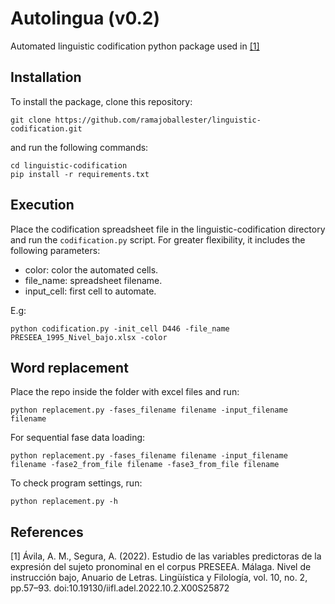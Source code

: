 # Autolingua (v0.2)
Automated linguistic codification python package used in [[1]](https://revistas-filologicas.unam.mx/anuario-letras/index.php/al/article/view/1685)


## Installation

To install the package, clone this repository:

```
git clone https://github.com/ramajoballester/linguistic-codification.git
```

and run the following commands:

```
cd linguistic-codification
pip install -r requirements.txt
```

## Execution

Place the codification spreadsheet file in the linguistic-codification directory and run the ```codification.py``` script. For greater flexibility, it includes the following parameters:

- color: color the automated cells.
- file_name: spreadsheet filename.
- input_cell: first cell to automate.

E.g:

```
python codification.py -init_cell D446 -file_name PRESEEA_1995_Nivel_bajo.xlsx -color
```

## Word replacement

Place the repo inside the folder with excel files and run:

```
python replacement.py -fases_filename filename -input_filename filename 
```

For sequential fase data loading:

```
python replacement.py -fases_filename filename -input_filename filename -fase2_from_file filename -fase3_from_file filename
```

To check program settings, run:

```
python replacement.py -h
```


## References

[1] Ávila, A. M., Segura, A. (2022). Estudio de las variables predictoras de la expresión del sujeto pronominal en el corpus PRESEEA. Málaga. Nivel de instrucción bajo, Anuario de Letras. Lingüística y Filología, vol. 10, no. 2, pp.57–93. doi:10.19130/iifl.adel.2022.10.2.X00S25872

